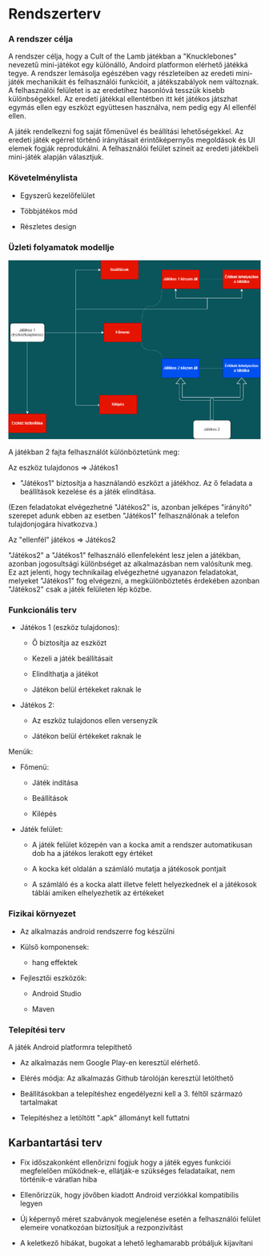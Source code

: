 # Rendszerterv

### A rendszer célja

A rendszer célja, hogy a Cult of the Lamb játékban a "Knucklebones" nevezetű mini-játékot egy különálló,
Andoird platformon elérhető játékká tegye. A rendszer lemásolja egészében vagy részleteiben az eredeti mini-játék
mechanikáit és felhasználói funkcióit, a játékszabályok nem változnak. A felhasználói felületet is az eredetihez
hasonlóvá tesszük kisebb különbségekkel. Az eredeti játékkal ellentétben itt két játékos játszhat egymás ellen
egy eszközt együttesen használva, nem pedig egy AI ellenfél ellen.

A játék rendelkezni fog saját főmenüvel és beállítási lehetőségekkel. Az eredeti játék egérrel történő irányításait
érintőképernyős megoldások és UI elemek fogják reprodukálni. A felhasználói felület színeit az eredeti játékbeli mini-játék
alapján választjuk.


### Követelménylista

- Egyszerű kezelőfelület

- Többjátékos mód

- Részletes design


### Üzleti folyamatok modellje

![](../media/img/terv.png)

A játékban 2 fajta felhasználót különböztetünk meg:

Az eszköz tulajdonos => Játékos1

- "Játékos1" biztosítja a használandó eszközt a játékhoz. Az ő feladata a beállítások kezelése és a játék elindítása.

(Ezen feladatokat elvégezhetné "Játékos2" is, azonban jelképes "irányító" szerepet adunk ebben az esetben "Játékos1"
felhasználónak a telefon tulajdonjogára hivatkozva.)

Az "ellenfél" játékos => Játékos2

"Játékos2" a "Játékos1" felhasználó ellenfeleként lesz jelen a játékban, azonban jogosultsági különbséget az alkalmazásban
nem valósítunk meg. Ez azt jelenti, hogy technikailag elvégezhetné ugyanazon feladatokat, melyeket "Játékos1" fog elvégezni,
a megkülönböztetés érdekében azonban "Játékos2" csak a játék felületen lép közbe.

### Funkcionális terv

* Játékos 1 (eszköz tulajdonos):

  * Ő biztosítja az eszközt

  * Kezeli a játék beállításait

  * Elindíthatja a játékot

  * Játékon belül értékeket raknak le

* Játékos 2:

  * Az eszköz tulajdonos ellen versenyzik

  * Játékon belül értékeket raknak le

Menük:

* Főmenü:

  * Játék indítása
  
  * Beállítások

  * Kilépés

* Játék felület:

  * A játék felület közepén van a kocka amit a rendszer automatikusan  dob ha a játékos lerakott egy értéket

  * A kocka két oldalán a számláló mutatja a játékosok pontjait

  * A számláló és a kocka alatt illetve felett helyezkednek el a játékosok táblái amiken elhelyezhetik az értékeket


### Fizikai környezet

* Az alkalmazás android rendszerre fog készülni

* Külső komponensek:

  * hang effektek

* Fejlesztői eszközök:

  * Android Studio
  
  * Maven
  

### Telepítési terv

A játék Android platformra telepíthető

- Az alkalmazás nem Google Play-en keresztül elérhető.

- Elérés módja: Az alkalmazás Github tárolóján keresztül letölthető

- Beállításokban a telepítéshez engedélyezni kell a 3. féltől származó tartalmakat

- Telepítéshez a letöltött ".apk" állományt kell futtatni


## Karbantartási terv

- Fix időszakonként ellenőrizni fogjuk hogy a játék egyes funkciói megfelelően működnek-e, ellátják-e szükséges feladataikat, nem történik-e váratlan hiba

- Ellenőrizzük, hogy jövőben kiadott Android verziókkal kompatibilis legyen

- Új képernyő méret szabványok megjelenése esetén a felhasználói felület elemeire vonatkozóan biztosítjuk a rezponzivítást

- A keletkező hibákat, bugokat a lehető leghamarabb próbáljuk kijavítani